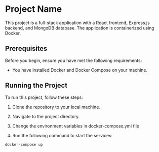 # Project Name

This project is a full-stack application with a React frontend, Express.js backend, and MongoDB database. The application is containerized using Docker.

## Prerequisites

Before you begin, ensure you have met the following requirements:

* You have installed Docker and Docker Compose on your machine.

## Running the Project

To run this project, follow these steps:

1. Clone the repository to your local machine.

2. Navigate to the project directory.

3. Change the environment variables in docker-compose.yml file

4. Run the following command to start the services:

```bash
docker-compose up